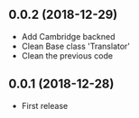 ## 0.0.2 (2018-12-29)

- Add Cambridge backned
- Clean Base class 'Translator'
- Clean the previous code

## 0.0.1 (2018-12-28)

- First release

